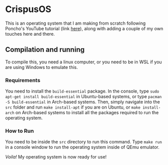 # CrispusOS
This is an operating system that I am making from scratch following Poncho's YouTube tutorial (link [here](https://youtube.com/playlist?list=PLxN4E629pPnKKqYsNVXpmCza8l0Jb6l8-)), along with adding a couple of my own touches here and there.

## Compilation and running
To compile this, you need a linux computer, or you need to be in WSL if you are using Windows to emulate this.

### Requirements
You need to install the `build-essential` package. In the console, type `sudo apt-get install build-essential` in Ubuntu-based systems, or type `pacman -S build-essential` in Arch-based systems. Then, simply navigate into the `src` folder and run `make install-apt` if you are on Ubuntu, or `make install-arch` on Arch-based systems to install all the packages required to run the operating system.

### How to Run
You need to be inside the `src` directory to run this command. Type `make run` in a console window to run the operating system inside of QEmu emulator. 

*Voila!* My operating system is now ready for use!
